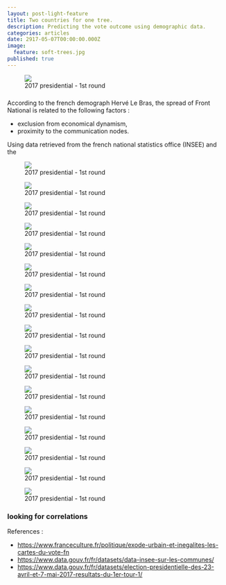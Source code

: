 ```yaml
---
layout: post-light-feature
title: Two countries for one tree.
description: Predicting the vote outcome using demographic data.
categories: articles
date: 2917-05-07T00:00:00.000Z
image:
  feature: soft-trees.jpg
published: true
---
```




<figure>
	<img src="/images/french_elections/maps/unnamed-chunk-8-1.png">
	<figcaption>2017 presidential - 1st round</figcaption>
</figure>

### 

According to the french demograph Hervé Le Bras, the spread of Front National is related to the following factors :
- exclusion from economical dynamism,
- proximity to the communication nodes.

Using data retrieved from the french national statistics office (INSEE) and the 

<figure>
	<img src="/images/french_elections/maps/unnamed-chunk-8-2.png">
	<figcaption>2017 presidential - 1st round</figcaption>
</figure>

<figure>
	<img src="/images/french_elections/maps/unnamed-chunk-9-1.png">
	<figcaption>2017 presidential - 1st round</figcaption>
</figure>

<figure>
	<img src="/images/french_elections/maps/unnamed-chunk-8-3.png">
	<figcaption>2017 presidential - 1st round</figcaption>
</figure>

<figure>
	<img src="/images/french_elections/maps/unnamed-chunk-8-4.png">
	<figcaption>2017 presidential - 1st round</figcaption>
</figure>

<figure>
	<img src="/images/french_elections/maps/unnamed-chunk-8-5.png">
	<figcaption>2017 presidential - 1st round</figcaption>
</figure>

<figure>
	<img src="/images/french_elections/maps/unnamed-chunk-8-6.png">
	<figcaption>2017 presidential - 1st round</figcaption>
</figure>

<figure>
	<img src="/images/french_elections/model_selection/unnamed-chunk-6-1.png">
	<figcaption>2017 presidential - 1st round</figcaption>
</figure>

<figure>
	<img src="/images/french_elections/model_selection/unnamed-chunk-7-1.png">
	<figcaption>2017 presidential - 1st round</figcaption>
</figure>

<figure>
	<img src="/images/french_elections/model_selection/unnamed-chunk-9-1.png">
	<figcaption>2017 presidential - 1st round</figcaption>
</figure>

<figure>
	<img src="/images/french_elections/model_selection/unnamed-chunk-9-2.png">
	<figcaption>2017 presidential - 1st round</figcaption>
</figure>

<figure>
	<img src="/images/french_elections/model_selection/unnamed-chunk-9-3.png">
	<figcaption>2017 presidential - 1st round</figcaption>
</figure>


<figure>
	<img src="/images/french_elections/model_selection/unnamed-chunk-9-4.png">
	<figcaption>2017 presidential - 1st round</figcaption>
</figure>


<figure>
	<img src="/images/french_elections/model_selection/unnamed-chunk-9-5.png">
	<figcaption>2017 presidential - 1st round</figcaption>
</figure>


<figure>
	<img src="/images/french_elections/model_selection/unnamed-chunk-9-6.png">
	<figcaption>2017 presidential - 1st round</figcaption>
</figure>


<figure>
	<img src="/images/french_elections/model_selection/unnamed-chunk-9-7.png">
	<figcaption>2017 presidential - 1st round</figcaption>
</figure>


<figure>
	<img src="/images/french_elections/model_selection/unnamed-chunk-9-8.png">
	<figcaption>2017 presidential - 1st round</figcaption>
</figure>


<figure>
	<img src="/images/french_elections/model_selection/unnamed-chunk-9-9.png">
	<figcaption>2017 presidential - 1st round</figcaption>
</figure>




### looking for correlations 






References :
- https://www.franceculture.fr/politique/exode-urbain-et-inegalites-les-cartes-du-vote-fn
- https://www.data.gouv.fr/fr/datasets/data-insee-sur-les-communes/
- https://www.data.gouv.fr/fr/datasets/election-presidentielle-des-23-avril-et-7-mai-2017-resultats-du-1er-tour-1/
